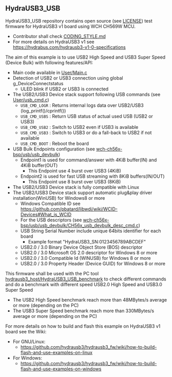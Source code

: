 ## HydraUSB3_USB
HydraUSB3_USB repository contains open source (see [LICENSE](../LICENSE)) test firmware for HydraUSB3 v1 board using WCH CH569W MCU.
* Contributor shall check [CODING_STYLE.md](../CODING_STYLE.md)
* For more details on HydraUSB3 v1 see https://hydrabus.com/hydrausb3-v1-0-specifications

The aim of this example is to use USB2 High Speed and USB3 Super Speed (Device Bulk) with following features/API:
* Main code available in [User/Main.c](User/Main.c)
* Detection of USB2 or USB3 connection using global g_DeviceConnectstatus
  * ULED blink if USB2 or USB3 is connected
* The USB2/USB3 Device stack support following USB commands (see [User/usb_cmd.c](User/usb_cmd.c))
  * `USB_CMD_LOGR` : Returns internal logs data over USB2/USB3 (log_printf()/cprintf())
  * `USB_CMD_USBS` : Return USB status of actual used USB (USB2 or USB3)
  * `USB_CMD_USB2` : Switch to USB2 even if USB3 is available
  * `USB_CMD_USB3` : Switch to USB3 or do a fall-back to USB2 if not available
  * `USB_CMD_BOOT` : Reboot the board
* USB Bulk Endpoints configuration (see [wch-ch56x-bsp/usb/usb_devbulk](wch-ch56x-bsp/usb/usb_devbulk))
  * Endpoint1 is used for command/answer with 4KiB buffer(IN) and  4KiB buffer(OUT)
      * This Endpoint use 4 burst over USB3 (4KiB)
  * Endpoint2 is used for fast USB streaming with 8KiB buffers(IN/OUT)
    * This Endpoint use 8 burst over USB3 (8KiB)
* The USB2/USB3 Device stack is fully compatible with Linux
* The USB2/USB3 Device stack support automatic plug&play driver installation(WinUSB) for Windows8 or more 
   * Windows Compatible ID see https://github.com/pbatard/libwdi/wiki/WCID-Devices#What_is_WCID
   * For the USB descriptors (see [wch-ch56x-bsp/usb/usb_devbulk/CH56x_usb_devbulk_desc_cmd.c](wch-ch56x-bsp/usb/usb_devbulk/CH56x_usb_devbulk_desc_cmd.c))
   * USB String Serial Number include unique 64bits identifier for each board
     * Example format "HydraUSB3_SN:0123456789ABCDEF"
   * USB2.0 / 3.0 Binary Device Object Store (BOS) descriptor
   * USB2.0 / 3.0 Microsoft OS 2.0 descriptor for Windows 8 or more
   * USB2.0 / 3.0 Compatible Id (WINUSB) for Windows 8 or more
   * USB2.0 / 3.0 Property Header (Device GUID) for Windows 8 or more

This firmware shall be used with the PC tool [hydrausb3_host/HydraUSB3_USB_benchmark](https://github.com/hydrausb3/hydrausb3_host/tree/main/HydraUSB3_USB_benchmark) to check different commands and do a benchmark with different speed USB2.0 High Speed and USB3.0 Super Speed
* The USB2 High Speed benchmark reach more than 48MBytes/s average or more (depending on the PC)
* The USB3 Super Speed benchmark reach more than 330MBytes/s average or more (depending on the PC)

For more details on how to build and flash this example on HydraUSB3 v1 board see the Wiki:
* For GNU/Linux:
  * https://github.com/hydrausb3/hydrausb3_fw/wiki/how-to-build-flash-and-use-examples-on-linux
* For Windows:
  * https://github.com/hydrausb3/hydrausb3_fw/wiki/how-to-build-flash-and-use-examples-on-windows
